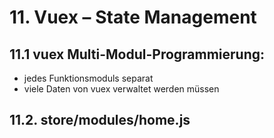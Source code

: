 # 11. Vuex – State Management

## 11.1 vuex Multi-Modul-Programmierung:
- jedes Funktionsmoduls separat
- viele Daten von vuex verwaltet werden müssen
## 11.2. store/modules/home.js